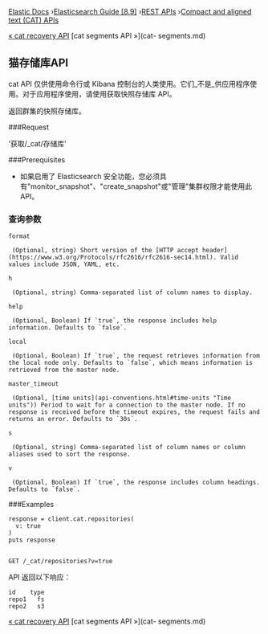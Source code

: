 

[Elastic Docs](/guide/) ›[Elasticsearch Guide [8.9]](index.md) ›[REST
APIs](rest-apis.md) ›[Compact and aligned text (CAT) APIs](cat.md)

[« cat recovery API](cat-recovery.md) [cat segments API »](cat-
segments.md)

## 猫存储库API

cat API 仅供使用命令行或 Kibana 控制台的人类使用。它们_不是_供应用程序使用。对于应用程序使用，请使用获取快照存储库 API。

返回群集的快照存储库。

###Request

'获取/_cat/存储库'

###Prerequisites

* 如果启用了 Elasticsearch 安全功能，您必须具有"monitor_snapshot"、"create_snapshot"或"管理"集群权限才能使用此 API。

### 查询参数

`format`

     (Optional, string) Short version of the [HTTP accept header](https://www.w3.org/Protocols/rfc2616/rfc2616-sec14.html). Valid values include JSON, YAML, etc. 
`h`

     (Optional, string) Comma-separated list of column names to display. 
`help`

     (Optional, Boolean) If `true`, the response includes help information. Defaults to `false`. 
`local`

     (Optional, Boolean) If `true`, the request retrieves information from the local node only. Defaults to `false`, which means information is retrieved from the master node. 
`master_timeout`

     (Optional, [time units](api-conventions.html#time-units "Time units")) Period to wait for a connection to the master node. If no response is received before the timeout expires, the request fails and returns an error. Defaults to `30s`. 
`s`

     (Optional, string) Comma-separated list of column names or column aliases used to sort the response. 
`v`

     (Optional, Boolean) If `true`, the response includes column headings. Defaults to `false`. 

###Examples

    
    
    response = client.cat.repositories(
      v: true
    )
    puts response
    
    
    GET /_cat/repositories?v=true

API 返回以下响应：

    
    
    id    type
    repo1   fs
    repo2   s3

[« cat recovery API](cat-recovery.md) [cat segments API »](cat-
segments.md)
